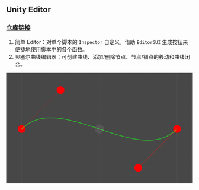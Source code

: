 ## Unity Editor

### [仓库链接](https://github.com/nusohi/HelloEditor)

1. 简单 Editor：对单个脚本的 `Inspector` 自定义，借助 `EditorGUI` 生成按钮来便捷地使用脚本中的各个函数。
2. 贝塞尔曲线编辑器：可创建曲线、添加/删除节点、节点/锚点的移动和曲线闭合。

![Curve Editor](https://github.com/nusohi/HelloEditor/blob/master/README/NewCurve.png?raw=true)